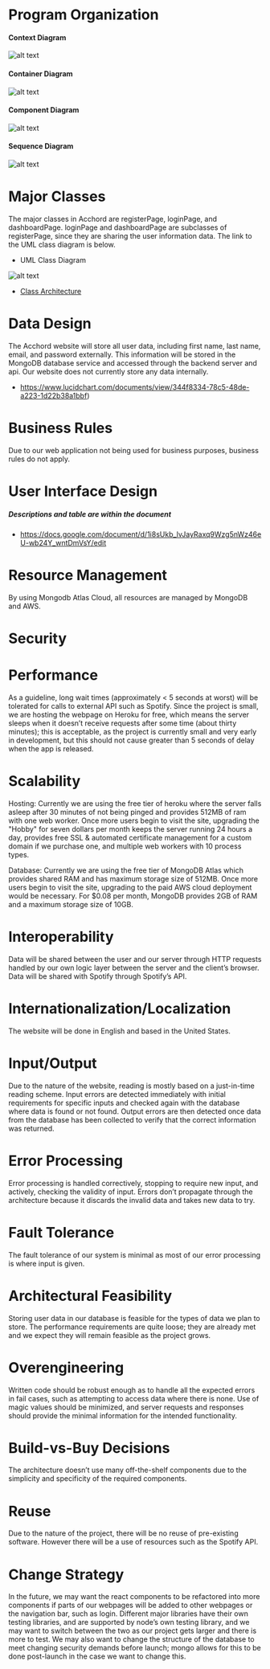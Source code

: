 # Program Organization

#### Context Diagram
![alt text](https://github.com/element2112/ACCHORD/blob/master/artifacts/context_diagram.png)

#### Container Diagram
![alt text](https://github.com/element2112/ACCHORD/blob/master/artifacts/container_diagram.png)

#### Component Diagram
![alt text](https://github.com/element2112/ACCHORD/blob/master/artifacts/component_diagram.png)

#### Sequence Diagram
![alt text](https://github.com/element2112/ACCHORD/blob/master/artifacts/Acchord%20Sequence%20Diagram.png)

# Major Classes

The major classes in Acchord are registerPage, loginPage, and dashboardPage.  loginPage and dashboardPage are subclasses of registerPage, since they are sharing the user information data.  The link to the UML class diagram is below.

* UML Class Diagram

![alt text](https://github.com/element2112/ACCHORD/blob/master/artifacts/class_architecture.png)

* [Class Architecture](https://github.com/element2112/ACCHORD/blob/master/artifacts/class_architecture.md)

# Data Design

The Acchord website will store all user data, including first name, last name, email, and password externally.  This information will be stored in the MongoDB database service and accessed through the backend server and api.  Our website does not currently store any data internally.

* https://www.lucidchart.com/documents/view/344f8334-78c5-48de-a223-1d22b38a1bbf)

# Business Rules

Due to our web application not being used for business purposes, business rules do not apply.

# User Interface Design 
##### Descriptions and table are within the document

* https://docs.google.com/document/d/1i8sUkb_lvJayRaxq9Wzg5nWz46eU-wb24Y_wntDmVsY/edit

# Resource Management
By using Mongodb Atlas Cloud, all resources are managed by MongoDB and AWS.

# Security

# Performance

As a guideline, long wait times (approximately < 5 seconds at worst) will be tolerated for calls to external API such as Spotify. Since the project is small, we are hosting the webpage on Heroku for free, which means the server sleeps when it doesn’t receive requests after some time (about thirty minutes); this is acceptable, as the project is currently small and very early in development, but this should not cause greater than 5 seconds of delay when the app is released.

# Scalability

Hosting: Currently we are using the free tier of heroku where the server falls asleep after 30 minutes of not being pinged and provides 512MB of ram with one web worker. Once more users begin to visit the site, upgrading the "Hobby" for seven dollars per month keeps the server running 24 hours a day, provides free SSL  & automated certificate management for a custom domain if we purchase one, and multiple web workers with 10 process types.

Database: Currently we are using the free tier of MongoDB Atlas which provides shared RAM and has maximum storage size of 512MB. Once more users begin to visit the site, upgrading to the paid AWS cloud deployment would be necessary.  For $0.08 per month, MongoDB provides 2GB of RAM and a maximum storage size of 10GB.

# Interoperability

Data will be shared between the user and our server through HTTP requests handled by our own logic layer between the server and the client’s browser. Data will be shared with Spotify through Spotify’s API. 

# Internationalization/Localization

The website will be done in English and based in the United States.

# Input/Output

Due to the nature of the website, reading is mostly based on a just-in-time reading scheme. Input errors are detected immediately with initial requirements for specific inputs and checked again with the database where data is found or not found. Output errors are then detected once data from the database has been collected to verify that the correct information was returned.

# Error Processing

Error processing is handled correctively, stopping to require new input, and actively, checking the validity of input. Errors don’t propagate through the architecture because it discards the invalid data and takes new data to try.

# Fault Tolerance

The fault tolerance of our system is minimal as most of our error processing is where input is given.

# Architectural Feasibility

Storing user data in our database is feasible for the types of data we plan to store. The performance requirements are quite loose; they are already met and we expect they will remain feasible as the project grows.

# Overengineering

Written code should be robust enough as to handle all the expected errors in fail cases, such as attempting to access data where there is none. Use of magic values should be minimized, and server requests and responses should provide the minimal information for the intended functionality.

# Build-vs-Buy Decisions

The architecture doesn’t use many off-the-shelf components due to the simplicity and specificity of the required components.

# Reuse

Due to the nature of the project, there will be no reuse of pre-existing software. However there will be a use of resources such as the Spotify API.

# Change Strategy

In the future, we may want the react components to be refactored into more components if parts of our webpages will be added to other webpages or the navigation bar, such as login. Different major libraries have their own testing libraries, and are supported by node’s own testing library, and we may want to switch between the two as our project gets larger and there is more to test. We may also want to change the structure of the database to meet changing security demands before launch; mongo allows for this to be done post-launch in the case we want to change this.
